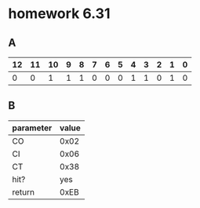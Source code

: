 # homework 6.31

## A
|12|11|10| 9| 8| 7| 6| 5| 4| 3| 2| 1| 0|
|--|--|--| -| -| -| -| -| -| -| -| -| -|
| 0|0 |1 |1 |1 |0 | 0| 0|1 |1 |0 |1 |0 |

## B
|parameter|value|
|:-|:-|
|CO|0x02|
|CI|0x06|
|CT|0x38|
|hit?|yes|
|return|0xEB|